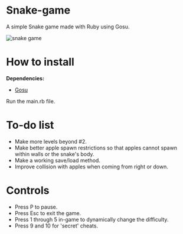# Snake-game
A simple Snake game made with Ruby using Gosu.


<img src='http://s16.postimg.org/k40s1mc3p/snake_game.jpg' border='0' alt="snake game" />


# How to install
<b>Dependencies:</b>
- <a href="http://www.libgosu.org/">Gosu</a>
 
Run the main.rb file.


# To-do list
- Make more levels beyond #2.
- Make better apple spawn restrictions so that apples cannot spawn within walls or the snake's body.
- Make a working save/load method.
- Improve collision with apples when coming from right or down.


# Controls
- Press P to pause.
- Press Esc to exit the game.
- Press 1 through 5 in-game to dynamically change the difficulty.
- Press 9 and 10 for 'secret' cheats.

